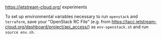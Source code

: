 https://jetstream-cloud.org/ experiments

To set up environmental variables necessary to run `openstack` and `terraform`, save your "OpenStack RC File" (e.g. from https://tacc.jetstream-cloud.org/dashboard/project/api_access/) as `env-openstack.sh` and run `source env.sh`.
